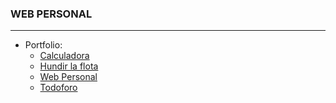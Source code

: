 ### WEB PERSONAL
 ---
 - Portfolio:
   - [Calculadora](https://www.github.com/Javiertis/Calculadora)
   - [Hundir la flota](https://www.github.com/Javiertis/HundirLaFlota)
   - [Web Personal](https://www.github.com/Javiertis/web)
   - [Todoforo](https://www.github.com/Javiertis/TODOFORO)
   
 
